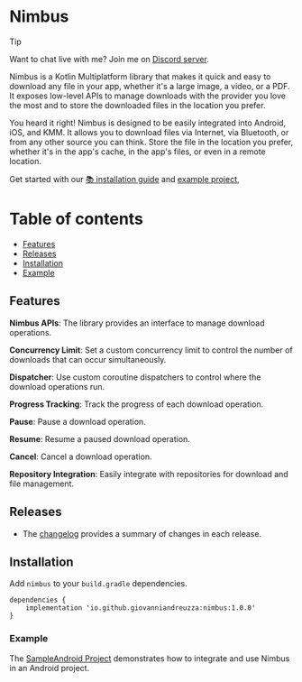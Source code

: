 # Nimbus

> [!TIP]
> Want to chat live with me? Join me on [Discord server](https://discord.gg/EBXRXPRD).

Nimbus is a Kotlin Multiplatform library that makes it quick and easy to download any file in your
app, whether it's a large image, a video, or a PDF.
It exposes low-level APIs to manage downloads with the provider you love the most and to store the
downloaded files in the location you prefer.

You heard it right! Nimbus is designed to be easily integrated into Android, iOS, and KMM.
It allows you to download files via Internet, via Bluetooth, or from any other source you can think.
Store the file in the location you prefer, whether it's in the app's cache, in the app's files, or
even in a remote location.

Get started with
our [📚 installation guide](#installation)
and [example project](#example),


Table of contents
=================

<!--ts-->

* [Features](#features)
* [Releases](#releases)
* [Installation](#installation)
* [Example](#example)

<!--te-->

## Features

**Nimbus APIs**: The library provides an interface to manage download operations.

**Concurrency Limit**: Set a custom concurrency limit to control the number of downloads that can
occur simultaneously.

**Dispatcher**: Use custom coroutine dispatchers to control where the download operations run.

**Progress Tracking**: Track the progress of each download operation.

**Pause**: Pause a download operation.

**Resume**: Resume a paused download operation.

**Cancel**: Cancel a download operation.

**Repository Integration**: Easily integrate with repositories for download and file management.

## Releases

* The [changelog](CHANGELOG.md) provides a summary of changes in each release.

## Installation

Add `nimbus` to your `build.gradle` dependencies.

```
dependencies {
    implementation 'io.github.giovanniandreuzza:nimbus:1.0.0'
}
```

### Example

The [SampleAndroid Project](https://github.com/giovanniandreuzza/nimbus/tree/master/sample_android)
demonstrates how to integrate and use Nimbus in an Android project.